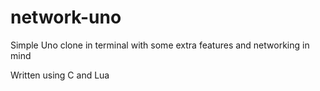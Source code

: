 # network-uno
Simple Uno clone in terminal with some extra features and networking in mind

Written using C and Lua
